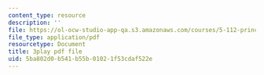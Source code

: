 ```yaml
---
content_type: resource
description: ''
file: https://ol-ocw-studio-app-qa.s3.amazonaws.com/courses/5-112-principles-of-chemical-science-fall-2005/5ba802d0b541b55b01021f53cdaf522e_OpmQh1ChWdE.pdf
file_type: application/pdf
resourcetype: Document
title: 3play pdf file
uid: 5ba802d0-b541-b55b-0102-1f53cdaf522e
---
```


